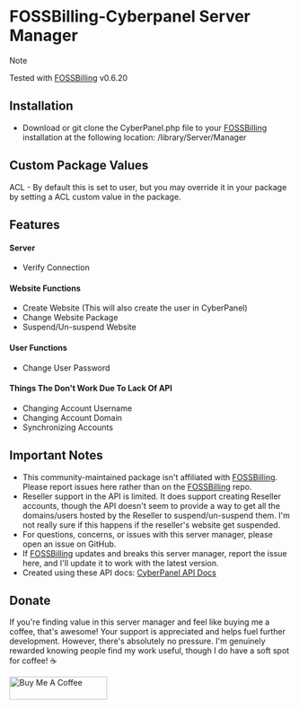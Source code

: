 # FOSSBilling-Cyberpanel Server Manager

> [!NOTE]  
> Tested with [FOSSBilling](https://github.com/FOSSBilling/FOSSBilling) v0.6.20
> 

## Installation

- Download or git clone the CyberPanel.php file to your [FOSSBilling](https://github.com/FOSSBilling/FOSSBilling) installation at the following location: /library/Server/Manager

## Custom Package Values

ACL - By default this is set to user, but you may override it in your package by setting a ACL custom value in the package.


## Features
#### Server
- Verify Connection

#### Website Functions
- Create Website (This will also create the user in CyberPanel)
- Change Website Package
- Suspend/Un-suspend Website

#### User Functions
- Change User Password

#### Things The Don't Work Due To Lack Of API
- Changing Account Username
- Changing Account Domain
- Synchronizing Accounts

## Important Notes

- This community-maintained package isn't affiliated with [FOSSBilling](https://github.com/FOSSBilling/FOSSBilling). Please report issues here rather than on the [FOSSBilling](https://github.com/FOSSBilling/FOSSBilling) repo.
- Reseller support in the API is limited.  It does support creating Reseller accounts, though the API doesn't seem to provide a way to get all the domains/users hosted by the Reseller to suspend/un-suspend them. I'm not really sure if this happens if the reseller's website get suspended. 
- For questions, concerns, or issues with this server manager, please open an issue on GitHub.
- If [FOSSBilling](https://github.com/FOSSBilling/FOSSBilling) updates and breaks this server manager, report the issue here, and I'll update it to work with the latest version.
- Created using these API docs: [CyberPanel API Docs](https://cyberpanel.docs.apiary.io)


## Donate
If you're finding value in this server manager and feel like buying me a coffee, that's awesome! Your support is appreciated and helps fuel further development. However, there's absolutely no pressure. I'm genuinely rewarded knowing people find my work useful, though I do have a soft spot for coffee! ☕️

 <a href="https://www.buymeacoffee.com/jsonkenyon" target="_blank"><img src="https://cdn.buymeacoffee.com/buttons/default-orange.png" alt="Buy Me A Coffee" height="41" width="174"></a>



